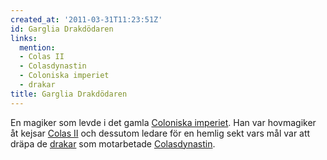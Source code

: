 ```yaml
---
created_at: '2011-03-31T11:23:51Z'
id: Garglia Drakdödaren
links:
  mention:
  - Colas II
  - Colasdynastin
  - Coloniska imperiet
  - drakar
title: Garglia Drakdödaren
---
```


En magiker som levde i det gamla [Coloniska imperiet]. Han var hovmagiker åt kejsar [Colas II] och
dessutom ledare för en hemlig sekt vars mål var att dräpa de [drakar] som motarbetade
[Colasdynastin].

  [Coloniska imperiet]: Coloniska_imperiet
  [Colas II]: Colas_II
  [drakar]: drakar
  [Colasdynastin]: Colasdynastin

